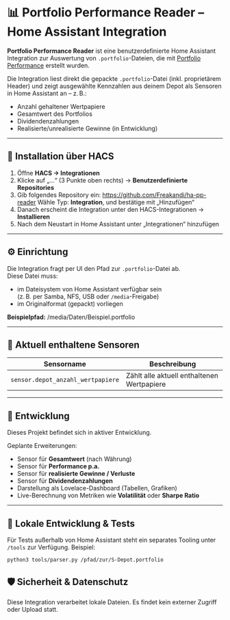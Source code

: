 # 📊 Portfolio Performance Reader – Home Assistant Integration

**Portfolio Performance Reader** ist eine benutzerdefinierte Home Assistant Integration zur Auswertung von `.portfolio`-Dateien, die mit [Portfolio Performance](https://www.portfolio-performance.info/) erstellt wurden.

Die Integration liest direkt die gepackte `.portfolio`-Datei (inkl. proprietärem Header) und zeigt ausgewählte Kennzahlen aus deinem Depot als Sensoren in Home Assistant an – z. B.:

- Anzahl gehaltener Wertpapiere
- Gesamtwert des Portfolios
- Dividendenzahlungen
- Realisierte/unrealisierte Gewinne (in Entwicklung)

---

## 🚀 Installation über HACS

1. Öffne **HACS → Integrationen**
2. Klicke auf „…“ (3 Punkte oben rechts) → **Benutzerdefinierte Repositories**
3. Gib folgendes Repository ein: https://github.com/Freakandi/ha-pp-reader
Wähle Typ: **Integration**, und bestätige mit „Hinzufügen“
4. Danach erscheint die Integration unter den HACS-Integrationen → **Installieren**
5. Nach dem Neustart in Home Assistant unter „Integrationen“ hinzufügen

---

## ⚙️ Einrichtung

Die Integration fragt per UI den Pfad zur `.portfolio`-Datei ab.  
Diese Datei muss:

- im Dateisystem von Home Assistant verfügbar sein  
(z. B. per Samba, NFS, USB oder `/media`-Freigabe)
- im Originalformat (gepackt) vorliegen

**Beispielpfad:**
/media/Daten/Beispiel.portfolio

---

## 🧩 Aktuell enthaltene Sensoren

| Sensorname                      | Beschreibung                          |
|----------------------------------|----------------------------------------|
| `sensor.depot_anzahl_wertpapiere` | Zählt alle aktuell enthaltenen Wertpapiere |

---

## 🔧 Entwicklung

Dieses Projekt befindet sich in aktiver Entwicklung.

Geplante Erweiterungen:

- Sensor für **Gesamtwert** (nach Währung)
- Sensor für **Performance p.a.**
- Sensor für **realisierte Gewinne / Verluste**
- Sensor für **Dividendenzahlungen**
- Darstellung als Lovelace-Dashboard (Tabellen, Grafiken)
- Live-Berechnung von Metriken wie **Volatilität** oder **Sharpe Ratio**

---

## 🧪 Lokale Entwicklung & Tests

Für Tests außerhalb von Home Assistant steht ein separates Tooling unter `/tools` zur Verfügung.
Beispiel:

```bash
python3 tools/parser.py /pfad/zur/S-Depot.portfolio
```

## 🛡️  Sicherheit & Datenschutz

Diese Integration verarbeitet lokale Dateien.
Es findet kein externer Zugriff oder Upload statt.

